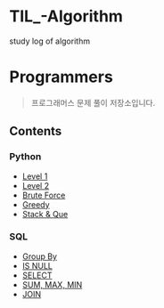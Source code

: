 # TIL_-Algorithm
study log of algorithm

# Programmers
> 프로그래머스 문제 풀이 저장소입니다.


## Contents

### Python
* [Level 1](https://github.com/jjy0328/TIL_-Algorithm/tree/main/Python/Level01)
* [Level 2](https://github.com/jjy0328/TIL_-Algorithm/tree/main/Python/Level02)
* [Brute Force](https://github.com/jjy0328/TIL_-Algorithm/tree/main/Python/BruteForce)
* [Greedy](https://github.com/jjy0328/TIL_-Algorithm/tree/main/Python/Greedy)
* [Stack & Que](https://github.com/jjy0328/TIL_-Algorithm/tree/main/Python/Stack_Que)


### SQL
* [Group By](https://github.com/jjy0328/TIL_-Algorithm/tree/main/MySQL/GROUP%20BY)
* [IS NULL](https://github.com/jjy0328/TIL_-Algorithm/tree/main/MySQL/IS%20NULL)
* [SELECT](https://github.com/jjy0328/TIL_-Algorithm/tree/main/MySQL/SELECT)
* [SUM, MAX, MIN](https://github.com/jjy0328/TIL_-Algorithm/tree/main/MySQL/SUM%2CMAX%2CMIN)
* [JOIN](https://github.com/jjy0328/TIL_-Algorithm/tree/main/MySQL/JOIN)

